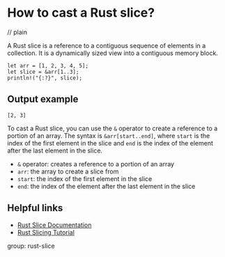 # How to cast a Rust slice?
// plain

A Rust slice is a reference to a contiguous sequence of elements in a collection. It is a dynamically sized view into a contiguous memory block.

```
let arr = [1, 2, 3, 4, 5];
let slice = &arr[1..3];
println!("{:?}", slice);
```

## Output example

```
[2, 3]
```

To cast a Rust slice, you can use the `&` operator to create a reference to a portion of an array. The syntax is `&arr[start..end]`, where `start` is the index of the first element in the slice and `end` is the index of the element after the last element in the slice.

- `&` operator: creates a reference to a portion of an array
- `arr`: the array to create a slice from
- `start`: the index of the first element in the slice
- `end`: the index of the element after the last element in the slice

## Helpful links
- [Rust Slice Documentation](https://doc.rust-lang.org/std/primitive.slice.html)
- [Rust Slicing Tutorial](https://doc.rust-lang.org/book/ch04-03-slices.html)

group: rust-slice